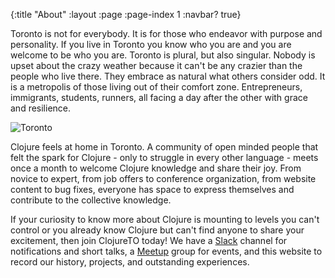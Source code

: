 {:title "About"
 :layout :page
 :page-index 1
 :navbar? true}

Toronto is not for everybody. It is for those who endeavor with purpose and personality. If you live in Toronto you know who you are and you are welcome to be who you are. Toronto is plural, but also singular. Nobody is upset about the crazy weather because it can't be any crazier than the people who live there. They embrace as natural what others consider odd. It is a metropolis of those living out of their comfort zone. Entrepreneurs, immigrants, students, runners, all facing a day after the other with grace and resilience.

![Toronto](/img/toronto.jpg)

Clojure feels at home in Toronto. A community of open minded people that felt the spark for Clojure - only to struggle in every other language - meets once a month to welcome Clojure knowledge and share their joy. From novice to expert, from job offers to conference organization, from website content to bug fixes, everyone has space to express themselves and contribute to the collective knowledge.

If your curiosity to know more about Clojure is mounting to levels you can't control or you already know Clojure but can't find anyone to share your excitement, then join ClojureTO today! We have a [Slack][1] channel for notifications and short talks, a [Meetup][2] group for events, and this website to record our history, projects, and outstanding experiences.

[1]: http://clojure-to.herokuapp.com
[2]: https://www.meetup.com/Clojure-Toronto/
